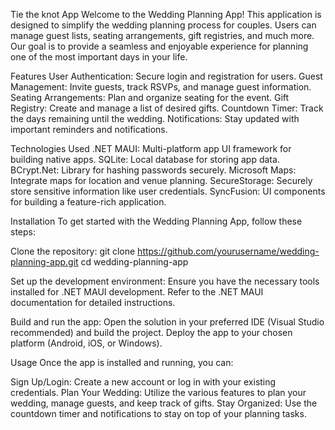 Tie the knot App
Welcome to the Wedding Planning App! This application is designed to simplify the wedding planning process for couples. Users can manage guest lists, seating arrangements, gift registries, and much more. Our goal is to provide a seamless and enjoyable experience for planning one of the most important days in your life.

Features
User Authentication: Secure login and registration for users.
Guest Management: Invite guests, track RSVPs, and manage guest information.
Seating Arrangements: Plan and organize seating for the event.
Gift Registry: Create and manage a list of desired gifts.
Countdown Timer: Track the days remaining until the wedding.
Notifications: Stay updated with important reminders and notifications.

Technologies Used
.NET MAUI: Multi-platform app UI framework for building native apps.
SQLite: Local database for storing app data.
BCrypt.Net: Library for hashing passwords securely.
Microsoft Maps: Integrate maps for location and venue planning.
SecureStorage: Securely store sensitive information like user credentials.
SyncFusion: UI components for building a feature-rich application.

Installation
To get started with the Wedding Planning App, follow these steps:

Clone the repository:
git clone https://github.com/yourusername/wedding-planning-app.git
cd wedding-planning-app

Set up the development environment:
Ensure you have the necessary tools installed for .NET MAUI development. Refer to the .NET MAUI documentation for detailed instructions.

Build and run the app:
Open the solution in your preferred IDE (Visual Studio recommended) and build the project. Deploy the app to your chosen platform (Android, iOS, or Windows).

Usage
Once the app is installed and running, you can:

Sign Up/Login: Create a new account or log in with your existing credentials.
Plan Your Wedding: Utilize the various features to plan your wedding, manage guests, and keep track of gifts.
Stay Organized: Use the countdown timer and notifications to stay on top of your planning tasks.
